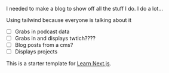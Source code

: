 I needed to make a blog to show off all the stuff I do.
I do a lot...

Using tailwind because everyone is talking about it

- [ ] Grabs in podcast data
- [ ] Grabs in and displays twtich????
- [ ] Blog posts from a cms?
- [ ] Displays projects

This is a starter template for [Learn Next.js](https://nextjs.org/learn).
